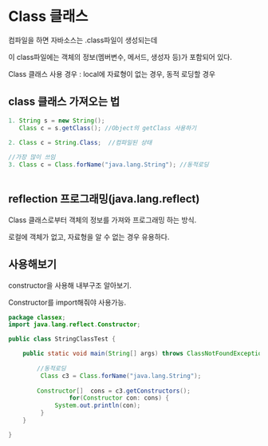 # Class 클래스

컴파일을 하면 자바소스는 .class파일이 생성되는데

이 class파일에는 객체의 정보(멤버변수, 메서드, 생성자 등)가 포함되어 있다. 

Class 클래스 사용 경우 : local에 자료형이 없는 경우, 동적 로딩할 경우

## class 클래스 가져오는 법

```java
1. String s = new String();
   Class c = s.getClass(); //Object의 getClass 사용하기
   
2. Class c = String.Class;  //컴파일된 상태

//가장 많이 쓰임
3. Class c = Class.forName("java.lang.String"); //동적로딩
   
```

## reflection 프로그래밍(java.lang.reflect)

Class 클래스로부터 객체의 정보를 가져와 프로그래밍 하는 방식.

로컬에 객체가 없고, 자료형을 알 수 없는 경우 유용하다.

## 사용해보기

constructor을 사용해 내부구조 알아보기.

Constructor를 import해줘야 사용가능.


```java
package classex;
import java.lang.reflect.Constructor;

public class StringClassTest {

	public static void main(String[] args) throws ClassNotFoundException {
	
		//동적로딩
		 Class c3 = Class.forName("java.lang.String");
			
        Constructor[]  cons = c3.getConstructors();  
        		 for(Constructor con: cons) {
			 System.out.println(con);
		 }
	}

}

```
